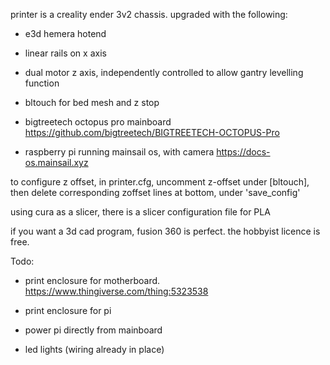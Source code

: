 printer is a creality ender 3v2 chassis.
upgraded with the following:

  * e3d hemera hotend

  * linear rails on x axis

  * dual motor z axis, independently controlled to allow gantry levelling function

  * bltouch for bed mesh and z stop

  * bigtreetech octopus pro mainboard https://github.com/bigtreetech/BIGTREETECH-OCTOPUS-Pro

  * raspberry pi running mainsail os, with camera https://docs-os.mainsail.xyz


to configure z offset, in printer.cfg, uncomment z-offset under [bltouch], then delete corresponding zoffset lines at bottom, under 'save_config'

using cura as a slicer, there is a slicer configuration file for PLA

if you want a 3d cad program, fusion 360 is perfect. the hobbyist licence is free. 


Todo:

  * print enclosure for motherboard. https://www.thingiverse.com/thing:5323538

  * print enclosure for pi

  * power pi directly from mainboard

  * led lights (wiring already in place)